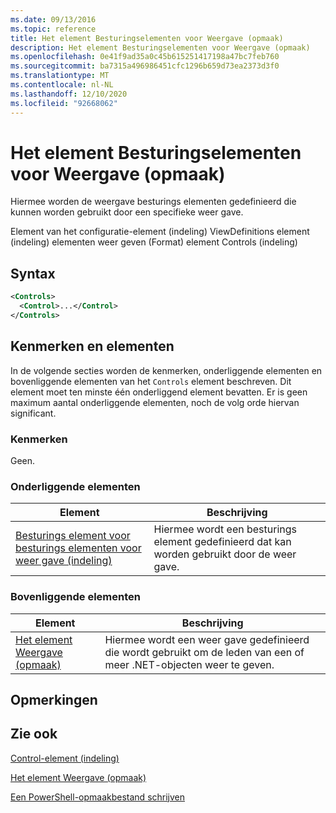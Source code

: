```yaml
---
ms.date: 09/13/2016
ms.topic: reference
title: Het element Besturingselementen voor Weergave (opmaak)
description: Het element Besturingselementen voor Weergave (opmaak)
ms.openlocfilehash: 0e41f9ad35a0c45b615251417198a47bc7feb760
ms.sourcegitcommit: ba7315a496986451cfc1296b659d73ea2373d3f0
ms.translationtype: MT
ms.contentlocale: nl-NL
ms.lasthandoff: 12/10/2020
ms.locfileid: "92668062"
---
```

# <a name="controls-element-for-view-format"></a>Het element Besturingselementen voor Weergave (opmaak)

Hiermee worden de weergave besturings elementen gedefinieerd die kunnen worden gebruikt door een specifieke weer gave.

Element van het configuratie-element (indeling) ViewDefinitions element (indeling) elementen weer geven (Format) element Controls (indeling)

## <a name="syntax"></a>Syntax

```xml
<Controls>
  <Control>...</Control>
</Controls>
```

## <a name="attributes-and-elements"></a>Kenmerken en elementen

In de volgende secties worden de kenmerken, onderliggende elementen en bovenliggende elementen van het `Controls` element beschreven. Dit element moet ten minste één onderliggend element bevatten. Er is geen maximum aantal onderliggende elementen, noch de volg orde hiervan significant.

### <a name="attributes"></a>Kenmerken

Geen.

### <a name="child-elements"></a>Onderliggende elementen

|Element|Beschrijving|
|-------------|-----------------|
|[Besturings element voor besturings elementen voor weer gave (indeling)](./control-element-for-controls-for-view-format.md)|Hiermee wordt een besturings element gedefinieerd dat kan worden gebruikt door de weer gave.|

### <a name="parent-elements"></a>Bovenliggende elementen

|Element|Beschrijving|
|-------------|-----------------|
|[Het element Weergave (opmaak)](./view-element-format.md)|Hiermee wordt een weer gave gedefinieerd die wordt gebruikt om de leden van een of meer .NET-objecten weer te geven.|

## <a name="remarks"></a>Opmerkingen

## <a name="see-also"></a>Zie ook

[Control-element (indeling)](./control-element-for-controls-for-view-format.md)

[Het element Weergave (opmaak)](./view-element-format.md)

[Een PowerShell-opmaakbestand schrijven](./writing-a-powershell-formatting-file.md)
